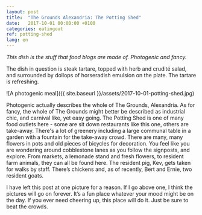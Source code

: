 ```yaml
---
layout: post
title:  "The Grounds Alexandria: The Potting Shed"
date:   2017-10-01 00:00:00 +0100
categories: eatingout
ref: potting-shed
lang: en
---
```


*This dish is the stuff that food blogs are made of. Photogenic and fancy.*

The dish in question is steak tartare, topped with herb and crudité salad, and surrounded by dollops of horseradish emulsion on the plate. The tartare is refreshing.

![A photogenic meal]({{ site.baseurl }}/assets/2017-10-01-potting-shed.jpg)

Photogenic actually describes the whole of The Grounds, Alexandria. As for fancy, the whole of The Grounds might better be described as industrial chic, and carnival like, yet easy going. The Potting Shed is one of many food outlets here - some are sit down restaurants like this one, others are take-away. There's a lot of greenery including a large communal table in a garden with a fountain for the take-away crowd. There are many, many flowers in pots and old pieces of bicycles for decoration. You feel like you are wondering around cobblestone lanes as you follow the signposts, and explore. From markets, a lemonade stand and fresh flowers, to resident farm animals, they can all be found here. The resident pig, Kev, gets taken for walks by staff. There’s chickens and, as of recently, Bert and Ernie, two resident goats.

I have left this post at one picture for a reason. If I go above one, I think the pictures will go on forever. It’s a fun place whatever your mood might be on the day. If you ever need cheering up, this place will do it. Just be sure to beat the crowds.
